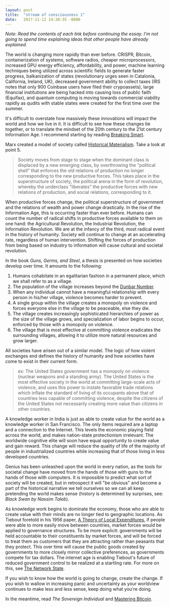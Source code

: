 ```yaml
---
layout: post
title:  "stream of consciousness 1"
date:   2017-11-12 14:38:35 -0800
---
```


*Note: Read the contents of each link before continuing the essay. I'm not going to spend time explaining ideas that other people have already explained.*

The world is changing more rapidly than ever before. CRISPR, Bitcoin, containerization of systems, software radios, cheaper microprocessors, increased GPU energy efficiency, affordability, and power, machine learning techniques being utilized across scientific fields to generate faster progress, balkanization of states (revolutionary urges seen in Catalonia, California, Ireland, UK), decreased government ability to collect taxes (IRS notes that only 900 Coinbase users have filed their crypoassets), large financial institutions are being hacked into causing loss of public faith (Equifax), and quantum computing is moving towards commercial viability rapidly as qudits with stable states were created for the first time over the summer.

It's difficult to overstate how massively these innovations will impact the world and how we live in it. It is difficult to see how these changes tie together, or to translate the mindset of the 20th century to the 21st century Information Age. I recommend starting by reading [Breaking Smart](https://www.breakingsmart.com/).

Marx created a model of society called [Historical Materialism](https://en.wikipedia.org/wiki/Historical_materialism#Key_ideas). Take a look at point 5.

> Society moves from stage to stage when the dominant class is displaced by a new emerging class, by overthrowing the "political shell" that enforces the old relations of production no longer corresponding to the new productive forces. This takes place in the superstructure of society, the political arena in the form of revolution, whereby the underclass "liberates" the productive forces with new relations of production, and social relations, corresponding to it.

When productive forces change, the political superstructure of government and the relations of wealth and power change drastically. In the rise of the Information Age, this is occurring faster than ever before. Humans can count the number of radical shifts in productive forces available to them on one hand: the Agricultural Revolution, the Industrial Revolution, the Information Revolution. We are at the infancy of the third, most radical event in the history of humanity. Society will continue to change at an accelerating rate, regardless of human intervention. Shifting the forces of production from being based on industry to information will cause cultural and societal revolution.

In the book *Guns, Germs, and Steel*, a thesis is presented on how societies develop over time. It amounts to the following:
1. Humans cohabitate in an egalitarian fashion in a permanent place, which we shall refer to as a village.
2. The population of the village increases beyond the [Dunbar Number](https://en.wikipedia.org/wiki/Dunbar%27s_number).
3. When any individual cannot have a meaningful relationship with every person in his/her village, violence becomes harder to prevent.
4. A single group within the village creates a monopoly on violence and forces everyone else in the village to be peaceable, else they die.
5. The village creates increasingly sophisticated hierarchies of power as the size of the village grows, and specialization of labor begins to occur, enforced by those with a monopoly on violence.
6. The village that is most effective at committing violence eradicates the surrounding villages, allowing it to utilize more natural resources and grow larger.

All societies have arisen out of a similar model. The logic of how violent exchanges end defines the history of humanity and how societies have come to exist in their current form.

> ex: The United States government has a monopoly on violence (nuclear weapons and a standing army). The United States is the most effective society in the world at committing large-scale acts of violence, and uses this power to instate favorable trade relations which inflate the standard of living of its occupants above that of countries less capable of committing violence, despite the citizens of the United States not necessarily creating more value than citizens in other countries.

A knowledge worker in India is just as able to create value for the world as a knowledge worker in San Francisco. The only items required are a laptop and a connection to the Internet. This levels the economic playing field across the world, and makes nation-state protectionism irrelevant. The worldwide cognitive elite will soon have equal opportunity to create value and gain reward. This change will reduce the quality of life of the majority of people in industrialized countries while increasing that of those living in less developed countries.

Genius has been unleashed upon the world in every nation, as the tools for societal change have moved from the hands of those with guns to the hands of those with computers. It is impossible to predict what sort of society will be created, but in retrospect it will "be obvious" and become a part of the historical narrative we tell ourselves so we can all keep pretending the world makes sense (history is determined by surprises, see: *Black Swan by Nassim Taleb*).

As knowledge work begins to dominate the economy, those who are able to create value with their minds are no longer tied to geographic locations. As Tiebout foretold in his 1956 paper, [A Theory of Local Expenditures](https://www.unc.edu/~fbaum/teaching/PLSC541_Fall08/tiebout_1956.pdf), if people were able to more easily move between countries, market forces would be applied to governance structures. To be more explicit: governments will be held accountable to their constituents by market forces, and will be forced to treat them as customers that they are attracting rather than peasants that they protect. This over time will cause the public goods created by governments to more closely mirror collective preferences, as governments compete for tax dollars. The internet age is enabling Tiebout's future of reduced government control to be realized at a startling rate.
For more on this, see [The Network State](https://www.youtube.com/watch?v=KiLUPvUsdXg).

If you wish to know how the world is going to change, create the change. If you wish to wallow in increasing panic and uncertainty as your worldview continues to make less and less sense, keep doing what you're doing.

In the meantime, read *The Sovereign Individual* and [Mastering Bitcoin](https://github.com/bitcoinbook/bitcoinbook).

